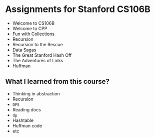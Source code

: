 # Assignments for Stanford CS106B

* Welcome to CS106B
* Welcome to CPP
* Fun with Collections
* Recursion
* Recursion to the Rescue
* Data Sagas
* The Great Stanford Hash Off
* The Adventures of Links
* Huffman

## What I learned from this course?

* Thinking in abstraction
* Recursion
* `DFS`
* Reading docs
* `dp`
* Hashtable
* Huffman code
* etc